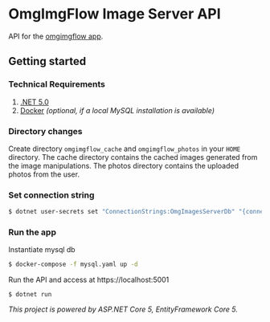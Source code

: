 # OmgImgFlow Image Server API

API for the [omgimgflow app](https://github.com/lhargil/omgimgflow).

## Getting started

### Technical Requirements

1. [.NET 5.0](https://dotnet.microsoft.com/download/dotnet/5.0)
2. [Docker](https://www.docker.com/products/docker-desktop) _(optional, if a local MySQL installation is available)_

### Directory changes

Create directory `omgimgflow_cache` and `omgimgflow_photos` in your `HOME` directory. The cache directory contains the cached images generated from the image manipulations. The photos directory contains the uploaded photos from the user.

### Set connection string

```bash
$ dotnet user-secrets set "ConnectionStrings:OmgImagesServerDb" "{connecionstring}"
```

### Run the app

Instantiate mysql db

```bash
$ docker-compose -f mysql.yaml up -d
```

Run the API and access at https://localhost:5001

```
$ dotnet run
```

_This project is powered by ASP.NET Core 5, EntityFramework Core 5._
